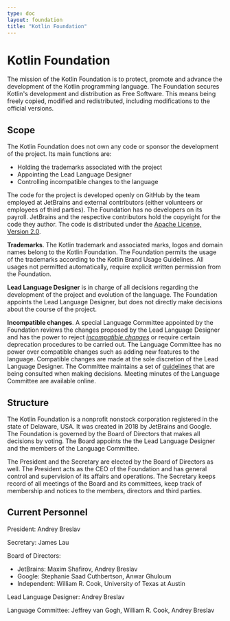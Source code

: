 ```yaml
---
type: doc
layout: foundation
title: "Kotlin Foundation"
---
```


# Kotlin Foundation

The mission of the Kotlin Foundation is to protect, promote and advance the development of the Kotlin programming language. The Foundation secures Kotlin's development and distribution as Free Software. This means being freely copied, modified and redistributed, including modifications to the official versions.


## Scope

The Kotlin Foundation does not own any code or sponsor the development of the project. Its main functions are:
*   Holding the trademarks associated with the project
*   Appointing the Lead Language Designer
*   Controlling incompatible changes to the language

The code for the project is developed openly on GitHub by the team employed at JetBrains and external contributors (either volunteers or employees of third parties). The Foundation has no developers on its payroll. JetBrains and the respective contributors hold the copyright for the code they author. The code is distributed under the [Apache License, Version 2.0](https://github.com/JetBrains/kotlin/tree/master/license).

**Trademarks**. The Kotlin trademark and associated marks, logos and domain names belong to the Kotlin Foundation. The Foundation permits the usage of the trademarks according to the Kotlin Brand Usage Guidelines. All usages not permitted automatically, require explicit written permission from the Foundation.

<a name="lead-designer"></a> 
**Lead Language Designer** is in charge of all decisions regarding the development of the project and evolution of the language. The Foundation appoints the Lead Language Designer, but does not directly make decisions about the course of the project. 

<a name="language-committee"></a> 
**Incompatible changes**. A special Language Committee appointed by the Foundation reviews the changes proposed by the Lead Language Designer and has the power to reject [_incompatible changes_](/docs/reference/kotlin-evolution.html#incompatible-changes) or require certain deprecation procedures to be carried out. The Language Committee has no power over compatible changes such as adding new features to the language. Compatible changes are made at the sole discretion of the Lead Language Designer. The Committee maintains a set of [guidelines](language-committee-guidelines.html) that are being consulted when making decisions. Meeting minutes of the Language Committee are available online.


## Structure

The Kotlin Foundation is a nonprofit nonstock corporation registered in the state of Delaware, USA. It was created in 2018 by JetBrains and Google. The Foundation is governed by the Board of Directors that makes all decisions by voting. The Board appoints the the Lead Language Designer and the members of the Language Committee. 

The President and the Secretary are elected by the Board of Directors as well. The President acts as the CEO of the Foundation and has general control and supervision of its affairs and operations. The Secretary keeps record of all meetings of the Board and its committees, keep track of membership and notices to the members, directors and third parties.


## Current Personnel

President: Andrey Breslav

Secretary: James Lau

Board of Directors:
*   JetBrains: Maxim Shafirov, Andrey Breslav
*   Google: Stephanie Saad Cuthbertson, Anwar Ghuloum
*   Independent: William R. Cook, University of Texas at Austin

Lead Language Designer: Andrey Breslav

Language Committee: Jeffrey van Gogh, William R. Cook, Andrey Breslav
